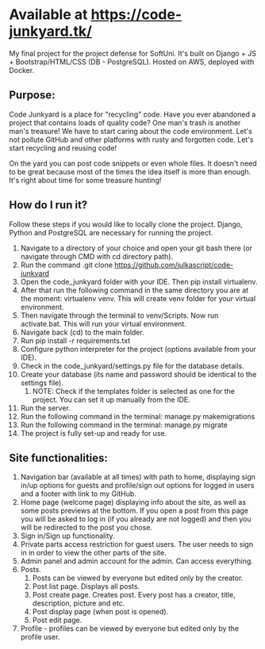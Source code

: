 # Available at https://code-junkyard.tk/

My final project for the project defense for SoftUni. It's built on Django + JS + Bootstrap/HTML/CSS (DB - PostgreSQL). Hosted on AWS, deployed with Docker.

## Purpose:
Code Junkyard is a place for "recycling" code. Have you ever abandoned a project that contains loads of quality code? One man's trash is another man's treasure! We have to start caring about the code environment. Let's not pollute GitHub and other platforms with rusty and forgotten code. Let's start recycling and reusing code!

On the yard you can post code snippets or even whole files. It doesn't need to be great because most of the times the idea itself is more than enough. It's right about time for some treasure hunting!

## How do I run it?
Follow these steps if you would like to locally clone the project.
Django, Python and PostgreSQL are necessary for running the project.

1. Navigate to a directory of your choice and open your git bash there (or navigate through CMD with cd directory path).
2. Run the command .git clone https://github.com/julkascript/code-junkyard
3. Open the code_junkyard folder with your IDE. Then pip install virtualenv.
4. After that run the following command in the same directory you are at the moment: virtualenv venv. This will create venv folder for your virtual environment.
5. Then navigate through the terminal to venv/Scripts. Now run activate.bat. This will run your virtual environment. 
6. Navigate back (cd) to the main folder.
7. Run pip install -r requirements.txt
8. Configure python interpreter for the project (options available from your IDE).
9. Check in the code_junkyard/settings.py file for the database details.
10. Create your database (its name and password should be identical to the settings file).
    1. NOTE: Check if the templates folder is selected as one for the project. You can set it up manually from the IDE.
11. Run the server. 
12. Run the following command in the terminal: manage.py makemigrations
13. Run the following command in the terminal: manage.py migrate
14. The project is fully set-up and ready for use.


## Site functionalities:

1. Navigation bar (available at all times) with path to home, displaying sign in/up options for guests and profile/sign out options for logged in users and a footer with link to my GitHub. 
2. Home page (welcome page) displaying info about the site, as well as some posts previews at the bottom. If you open a post from this page you will be asked to log in (if you already are not logged) and then you will be redirected to the post you chose.  
3. Sign in/Sign up functionality.
4. Private parts access restriction for guest users. The user needs to sign in in order to view the other parts of the site.
5. Admin panel and admin account for the admin. Can access everything.
6. Posts.
    1. Posts can be viewed by everyone but edited only by the creator.
    2. Post list page. Displays all posts.
    3. Post create page. Creates post. Every post has a creator, title, description, picture and etc.
    4. Post display page (when post is opened). 
    5. Post edit page.
7. Profile - profiles can be viewed by everyone but edited only by the profile user.